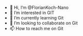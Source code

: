 - 👋 Hi, I’m @FlorianKoch-Nano
- 👀 I’m interested in GIT
- 🌱 I’m currently learning Git
- 💞️ I’m looking to collaborate on Git
- 📫 How to reach me on Git

<!---
FlorianKoch-Nano/FlorianKoch-Nano is a ✨ special ✨ repository because its `README.md` (this file) appears on your GitHub profile.
You can click the Preview link to take a look at your changes.
--->
